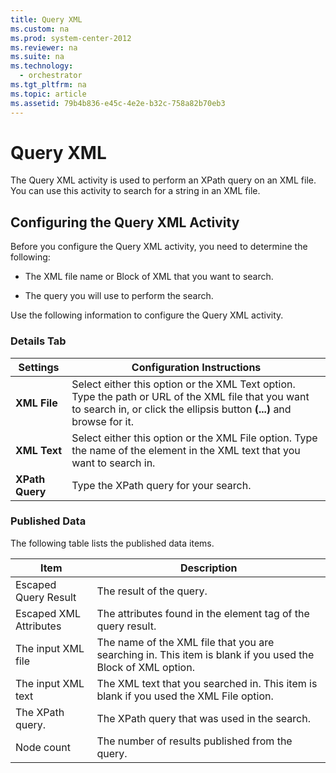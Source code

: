 ```yaml
---
title: Query XML
ms.custom: na
ms.prod: system-center-2012
ms.reviewer: na
ms.suite: na
ms.technology: 
  - orchestrator
ms.tgt_pltfrm: na
ms.topic: article
ms.assetid: 79b4b836-e45c-4e2e-b32c-758a82b70eb3
---
```

# Query XML
The Query XML activity is used to perform an XPath query on an XML file. You can use this activity to search for a string in an XML file.

## Configuring the Query XML Activity
Before you configure the Query XML activity, you need to determine the following:

-   The XML file name or Block of XML that you want to search.

-   The query you will use to perform the search.

Use the following information to configure the Query XML activity.

### Details Tab

|Settings|Configuration Instructions|
|------------|------------------------------|
|**XML File**|Select either this option or the XML Text option. Type the path or URL of the XML file that you want to search in, or click the ellipsis button **\(...\)** and browse for it.|
|**XML Text**|Select either this option or the XML File option. Type the name of the element in the XML text that you want to search in.|
|**XPath Query**|Type the XPath query for your search.|

### Published Data
The following table lists the published data items.

|Item|Description|
|--------|---------------|
|Escaped Query Result|The result of the query.|
|Escaped XML Attributes|The attributes found in the element tag of the query result.|
|The input XML file|The name of the XML file that you are searching in. This item is blank if you used the Block of XML option.|
|The input XML text|The XML text that you searched in. This item is blank if you used the XML File option.|
|The XPath query.|The XPath query that was used in the search.|
|Node count|The number of results published from the query.|


